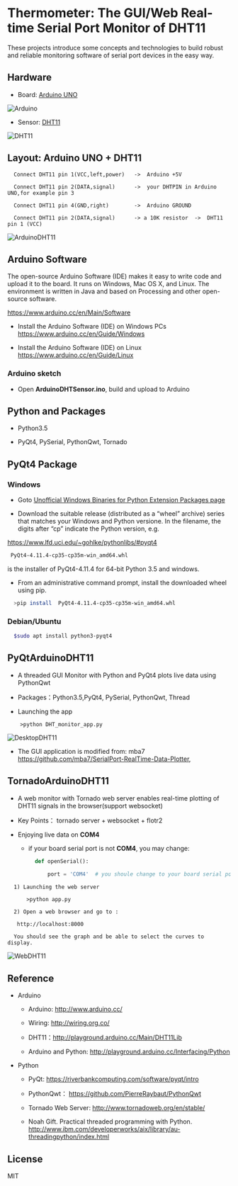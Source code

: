 # Thermometer:  The GUI/Web Real-time Serial Port Monitor of DHT11
 
   These projects introduce some concepts and technologies to build robust and reliable monitoring software of serial port devices in the easy way.

## Hardware
  
* Board:  [Arduino UNO](http://www.arduino.cc/) 

![Arduino](./img/arduino.jpg)

* Sensor: [DHT11](http://playground.arduino.cc/Main/DHT11Lib)

![DHT11](./img/dht11-4pin.jpg)

## Layout: Arduino UNO + DHT11  
 ```  
   Connect DHT11 pin 1(VCC,left,power)   ->  Arduino +5V

   Connect DHT11 pin 2(DATA,signal)      ->  your DHTPIN in Arduino UNO,for example pin 3

   Connect DHT11 pin 4(GND,right)        ->  Arduino GROUND

   Connect DHT11 pin 2(DATA,signal)      -> a 10K resistor  ->  DHT11 pin 1 (VCC) 
```
![ArduinoDHT11](./img/arduino-dht11-layout.jpg)

## Arduino Software

The open-source Arduino Software (IDE) makes it easy to write code and upload it to the board. It runs on Windows, Mac OS X, and Linux. The environment is written in Java and based on Processing and other open-source software. 

https://www.arduino.cc/en/Main/Software

* Install the Arduino Software (IDE) on Windows PCs https://www.arduino.cc/en/Guide/Windows

* Install the Arduino Software (IDE) on Linux https://www.arduino.cc/en/Guide/Linux

### Arduino sketch  

* Open **ArduinoDHTSensor.ino**, build and upload to Arduino 

## Python and Packages

*  Python3.5 

*  PyQt4, PySerial, PythonQwt, Tornado

## PyQt4 Package

### Windows

* Goto  [Unofficial Windows Binaries for Python Extension Packages page](https://www.lfd.uci.edu/~gohlke/pythonlibs/)

* Download the suitable release (distributed as a “wheel” archive) series that matches your Windows and Python versione. In the filename, the digits after “cp” indicate the Python version, e.g.

https://www.lfd.uci.edu/~gohlke/pythonlibs/#pyqt4

```bash  
 PyQt4-4.11.4-cp35-cp35m-win_amd64.whl 
```  
is the installer  of PyQt4-4.11.4 for 64-bit Python 3.5 and windows.

* From an administrative command prompt, install the downloaded wheel using pip.
```bash       
  >pip install  PyQt4-4.11.4-cp35-cp35m-win_amd64.whl
```

### Debian/Ubuntu

```bash       
  $sudo apt install python3-pyqt4
```

## PyQtArduinoDHT11

* A threaded GUI Monitor with Python and PyQt4 plots live data using PythonQwt

 * Packages：Python3.5,PyQt4, PySerial, PythonQwt, Thread

* Launching the app
```
    >python DHT_monitor_app.py
``` 
![DesktopDHT11](./img/desktop-dht11.jpg)

* The GUI application is modified from: mba7  https://github.com/mba7/SerialPort-RealTime-Data-Plotter,

## TornadoArduinoDHT11

* A web monitor with Tornado web server enables real-time plotting of DHT11 signals in the browser(support websocket)

 * Key Points： tornado server + websocket + flotr2 

*  Enjoying live data on **COM4**

   * if your board serial port is not **COM4**, you may change:
    
      ```python
        def openSerial():
            
            port = 'COM4'  # you shoule change to your board serial port
       ```

```
  1) Launching the web server

      >python app.py

  2) Open a web browser and go to :

   http://localhost:8000  

  You should see the graph and be able to select the curves to display.
```
![WebDHT11](./img/web-dht11.jpg)

## Reference

* Arduino
 
  * Arduino: http://www.arduino.cc/

  * Wiring: http://wiring.org.co/

  * DHT11：http://playground.arduino.cc/Main/DHT11Lib

  * Arduino and Python: http://playground.arduino.cc/Interfacing/Python

* Python

  * PyQt: https://riverbankcomputing.com/software/pyqt/intro

  * PythonQwt： https://github.com/PierreRaybaut/PythonQwt

  * Tornado Web Server: http://www.tornadoweb.org/en/stable/

  * Noah Gift. Practical threaded programming with Python. http://www.ibm.com/developerworks/aix/library/au-threadingpython/index.html

## License

MIT 
